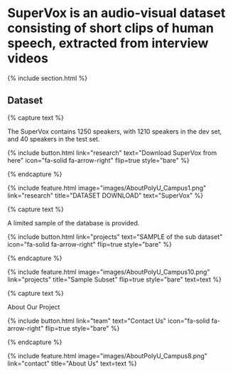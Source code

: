 ---
---

# SuperVox is an audio-visual dataset consisting of short clips of human speech, extracted from interview videos

{% include section.html %}

## Dataset

{% capture text %}

The SuperVox contains 1250 speakers, with 1210 speakers in the dev set, and 40 speakers in the test set.

{%
  include button.html
  link="research"
  text="Download SuperVox from here"
  icon="fa-solid fa-arrow-right"
  flip=true
  style="bare"
%}

{% endcapture %}

{%
  include feature.html
  image="images/AboutPolyU_Campus1.png"
  link="research"
  title="DATASET DOWNLOAD"
  text="SuperVox"
%}

{% capture text %}

A limited sample of the database is provided.

{%
  include button.html
  link="projects"
  text="SAMPLE of the sub dataset"
  icon="fa-solid fa-arrow-right"
  flip=true
  style="bare"
%}

{% endcapture %}

{%
  include feature.html
  image="images/AboutPolyU_Campus10.png"
  link="projects"
  title="Sample Subset"
  flip=true
  style="bare"
  text=text
%}

{% capture text %}

About Our Project

{%
  include button.html
  link="team"
  text="Contact Us"
  icon="fa-solid fa-arrow-right"
  flip=true
  style="bare"
%}

{% endcapture %}

{%
  include feature.html
  image="images/AboutPolyU_Campus8.png"
  link="contact"
  title="About Us"
  text=text
%}
